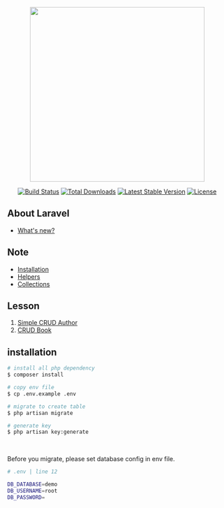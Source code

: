 <p align="center"><a href="https://laravel.com" target="_blank"><img src="https://raw.githubusercontent.com/laravel/art/master/logo-lockup/5%20SVG/2%20CMYK/1%20Full%20Color/laravel-logolockup-cmyk-red.svg" width="400"></a></p>

<p align="center">
<a href="https://travis-ci.org/laravel/framework"><img src="https://travis-ci.org/laravel/framework.svg" alt="Build Status"></a>
<a href="https://packagist.org/packages/laravel/framework"><img src="https://img.shields.io/packagist/dt/laravel/framework" alt="Total Downloads"></a>
<a href="https://packagist.org/packages/laravel/framework"><img src="https://img.shields.io/packagist/v/laravel/framework" alt="Latest Stable Version"></a>
<a href="https://packagist.org/packages/laravel/framework"><img src="https://img.shields.io/packagist/l/laravel/framework" alt="License"></a>
</p>

## About Laravel

- [What's new?](/docs/whats-new.md)

## Note

- [Installation](https://laravel.com/docs/8.x/installation)
- [Helpers](https://laravel.com/docs/8.x/helpers)
- [Collections](https://laravel.com/docs/8.x/collections)


## Lesson

1. [Simple CRUD Author](/docs/lesson-1.md)
2. [CRUD Book](/docs/lesson-2.md)


## installation

```bash
# install all php dependency
$ composer install

# copy env file
$ cp .env.example .env

# migrate to create table
$ php artisan migrate

# generate key
$ php artisan key:generate
```

<br>

Before you migrate, please set database config in env file.

```sh
# .env | line 12

DB_DATABASE=demo
DB_USERNAME=root
DB_PASSWORD=
```
